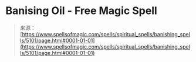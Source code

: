 <!--yml
category: 未分类
date: 2024-06-12 18:39:08
-->

# Banising Oil - Free Magic Spell

> 来源：[https://www.spellsofmagic.com/spells/spiritual_spells/banishing_spells/5101/page.html#0001-01-01](https://www.spellsofmagic.com/spells/spiritual_spells/banishing_spells/5101/page.html#0001-01-01)